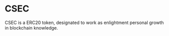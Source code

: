 # CSEC
CSEC is a ERC20 token, designated to work as enlightment personal growth in blockchain knowledge.   

